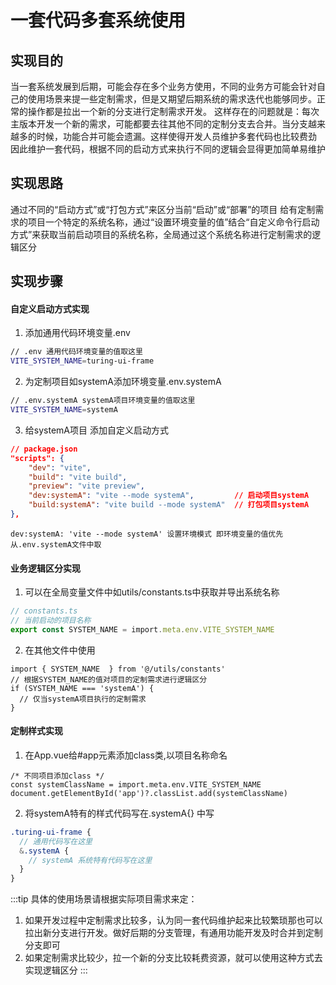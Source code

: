 # 一套代码多套系统使用

## 实现目的
当一套系统发展到后期，可能会存在多个业务方使用，不同的业务方可能会针对自己的使用场景来提一些定制需求，但是又期望后期系统的需求迭代也能够同步。正常的操作都是拉出一个新的分支进行定制需求开发。 这样存在的问题就是：每次主版本开发一个新的需求，可能都要去往其他不同的定制分支去合并。当分支越来越多的时候，功能合并可能会遗漏。这样使得开发人员维护多套代码也比较费劲 因此维护一套代码，根据不同的启动方式来执行不同的逻辑会显得更加简单易维护

## 实现思路
通过不同的“启动方式”或“打包方式”来区分当前“启动”或“部署”的项目 给有定制需求的项目一个特定的系统名称，通过“设置环境变量的值”结合“自定义命令行启动方式”来获取当前启动项目的系统名称，全局通过这个系统名称进行定制需求的逻辑区分

## 实现步骤

#### 自定义启动方式实现
1. 添加通用代码环境变量.env
```bash
// .env 通用代码环境变量的值取这里
VITE_SYSTEM_NAME=turing-ui-frame
```
2. 为定制项目如systemA添加环境变量.env.systemA
```bash
// .env.systemA systemA项目环境变量的值取这里
VITE_SYSTEM_NAME=systemA
```
3. 给systemA项目 添加自定义启动方式
```json
// package.json
"scripts": {
    "dev": "vite",
    "build": "vite build",
    "preview": "vite preview",
    "dev:systemA": "vite --mode systemA",         // 启动项目systemA
    "build:systemA": "vite build --mode systemA"  // 打包项目systemA
},
```
`dev:systemA: 'vite --mode systemA' 设置环境模式 即环境变量的值优先从.env.systemA文件中取`


#### 业务逻辑区分实现
1. 可以在全局变量文件中如utils/constants.ts中获取并导出系统名称
```typescript
// constants.ts
// 当前启动的项目名称
export const SYSTEM_NAME = import.meta.env.VITE_SYSTEM_NAME
```

2. 在其他文件中使用
```vue
import { SYSTEM_NAME  } from '@/utils/constants'
// 根据SYSTEM_NAME的值对项目的定制需求进行逻辑区分
if (SYSTEM_NAME === 'systemA') {
  // 仅当systemA项目执行的定制需求
}
```

#### 定制样式实现
1. 在App.vue给#app元素添加class类,以项目名称命名
```vue
/* 不同项目添加class */
const systemClassName = import.meta.env.VITE_SYSTEM_NAME
document.getElementById('app')?.classList.add(systemClassName)
```

2. 将systemA特有的样式代码写在.systemA{} 中写
```scss
.turing-ui-frame {
  // 通用代码写在这里
  &.systemA {
    // systemA 系统特有代码写在这里
  }
}
```

:::tip
具体的使用场景请根据实际项目需求来定：
1. 如果开发过程中定制需求比较多，认为同一套代码维护起来比较繁琐那也可以拉出新分支进行开发。做好后期的分支管理，有通用功能开发及时合并到定制分支即可
2. 如果定制需求比较少，拉一个新的分支比较耗费资源，就可以使用这种方式去实现逻辑区分
:::
